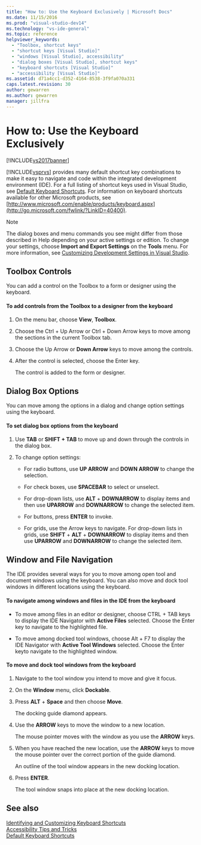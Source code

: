 ```yaml
---
title: "How to: Use the Keyboard Exclusively | Microsoft Docs"
ms.date: 11/15/2016
ms.prod: "visual-studio-dev14"
ms.technology: "vs-ide-general"
ms.topic: reference
helpviewer_keywords: 
  - "Toolbox, shortcut keys"
  - "shortcut keys [Visual Studio]"
  - "windows [Visual Studio], accessibility"
  - "dialog boxes [Visual Studio], shortcut keys"
  - "keyboard shortcuts [Visual Studio]"
  - "accessibility [Visual Studio]"
ms.assetid: d71a4cc1-d352-4164-8538-3f9fa070a331
caps.latest.revision: 30
author: gewarren
ms.author: gewarren
manager: jillfra
---
```

# How to: Use the Keyboard Exclusively
[!INCLUDE[vs2017banner](../../includes/vs2017banner.md)]

[!INCLUDE[vsprvs](../../includes/vsprvs-md.md)] provides many default shortcut key combinations to make it easy to navigate and code within the integrated development environment (IDE). For a full listing of shortcut keys used in Visual Studio, see [Default Keyboard Shortcuts](../../ide/default-keyboard-shortcuts-in-visual-studio.md). For information on keyboard shortcuts available for other Microsoft products, see [http://www.microsoft.com/enable/products/keyboard.aspx](http://go.microsoft.com/fwlink/?LinkID=40400).  
  
> [!NOTE]
> The dialog boxes and menu commands you see might differ from those described in Help depending on your active settings or edition. To change your settings, choose **Import and Export Settings** on the **Tools** menu. For more information, see [Customizing Development Settings in Visual Studio](https://msdn.microsoft.com/22c4debb-4e31-47a8-8f19-16f328d7dcd3).  
  
## Toolbox Controls  
 You can add a control on the Toolbox to a form or designer using the keyboard.  
  
#### To add controls from the Toolbox to a designer from the keyboard  
  
1. On the menu bar, choose **View**, **Toolbox**.  
  
2. Choose the Ctrl + Up Arrow or Ctrl + Down Arrow keys to move among the sections in the current Toolbox tab.  
  
3. Choose the Up Arrow or **Down Arrow** keys to move among the controls.  
  
4. After the control is selected, choose the Enter key.  
  
   The control is added to the form or designer.  
  
## Dialog Box Options  
 You can move among the options in a dialog and change option settings using the keyboard.  
  
#### To set dialog box options from the keyboard  
  
1. Use **TAB** or **SHIFT + TAB** to move up and down through the controls in the dialog box.  
  
2. To change option settings:  
  
    - For radio buttons, use **UP ARROW** and **DOWN ARROW** to change the selection.  
  
    - For check boxes, use **SPACEBAR** to select or unselect.  
  
    - For drop-down lists, use **ALT** + **DOWNARROW** to display items and then use **UPARROW** and **DOWNARROW** to change the selected item.  
  
    - For buttons, press **ENTER** to invoke.  
  
    - For grids, use the Arrow keys to navigate. For drop-down lists in grids, use **SHIFT** + **ALT** + **DOWNARROW** to display items and then use **UPARROW** and **DOWNARROW** to change the selected item.  
  
## Window and File Navigation  
 The IDE provides several ways for you to move among open tool and document windows using the keyboard. You can also move and dock tool windows in different locations using the keyboard.  
  
#### To navigate among windows and files in the IDE from the keyboard  
  
- To move among files in an editor or designer, choose CTRL + TAB keys to display the IDE Navigator with **Active Files** selected. Choose the Enter key to navigate to the highlighted file.  
  
- To move among docked tool windows, choose Alt + F7 to display the IDE Navigator with **Active Tool Windows** selected. Choose the Enter keyto navigate to the highlighted window.  
  
#### To move and dock tool windows from the keyboard  
  
1. Navigate to the tool window you intend to move and give it focus.  
  
2. On the **Window** menu, click **Dockable**.  
  
3. Press **ALT** + **Space** and then choose **Move**.  
  
     The docking guide diamond appears.  
  
4. Use the **ARROW** keys to move the window to a new location.  
  
     The mouse pointer moves with the window as you use the **ARROW** keys.  
  
5. When you have reached the new location, use the **ARROW** keys to move the mouse pointer over the correct portion of the guide diamond.  
  
     An outline of the tool window appears in the new docking location.  
  
6. Press **ENTER**.  
  
     The tool window snaps into place at the new docking location.  
  
## See also  
 [Identifying and Customizing Keyboard Shortcuts](../../ide/identifying-and-customizing-keyboard-shortcuts-in-visual-studio.md)   
 [Accessibility Tips and Tricks](../../ide/reference/accessibility-tips-and-tricks.md)   
 [Default Keyboard Shortcuts](../../ide/default-keyboard-shortcuts-in-visual-studio.md)
